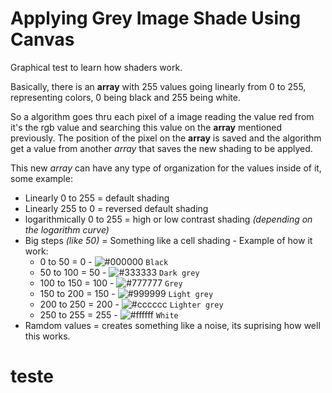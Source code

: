 # Applying Grey Image Shade Using Canvas

Graphical test to learn how shaders work.

Basically, there is an **array** with 255 values going linearly from 0 to 255, representing colors, 0 being black and 255 being white.

So a algorithm goes thru each pixel of a image reading the value red from it's the rgb value and searching this value on the **array** mentioned previously. The position of the pixel on the **array** is saved and the algorithm get a value from another *array* that saves the new shading to be applyed.

This new *array* can have any type of organization for the values inside of it, 
some example:

- Linearly 0 to 255 = default shading
- Linearly 255 to 0 = reversed default shading
- logarithmically 0 to 255 = high or low contrast shading *(depending on the logarithm curve)*
- Big steps *(like 50)* = Something like a cell shading - Example of how it work:
  -  0 to 50 = 0 - ![#000000](https://placehold.co/15x15/000000/000000.png) `Black`
  -  50 to 100 = 50 - ![#333333](https://placehold.co/15x15/333333/333333.png) `Dark grey`
  -  100 to 150 = 100 - ![#777777](https://placehold.co/15x15/777777/777777.png) `Grey`
  -  150 to 200 = 150 - ![#999999](https://placehold.co/15x15/999999/999999.png) `Light grey`
  -  200 to 250 = 200 - ![#cccccc](https://placehold.co/15x15/cccccc/cccccc.png) `Lighter grey`
  -  250 to 255 = 255 - ![#ffffff](https://placehold.co/15x15/ffffff/ffffff.png) `White` 
 - Ramdom values = creates something like a noise, its suprising how well this works.

<h1>teste</h2>
